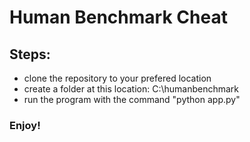 <h1>Human Benchmark Cheat</h1>

<h2>Steps:</h2>

<ul>
  <li>clone the repository to your prefered location</li>
  <li>create a folder at this location: C:\humanbenchmark</li>
  <li>run the program with the command "python app.py"</li>
</ul>

<h3>Enjoy!</h3>
